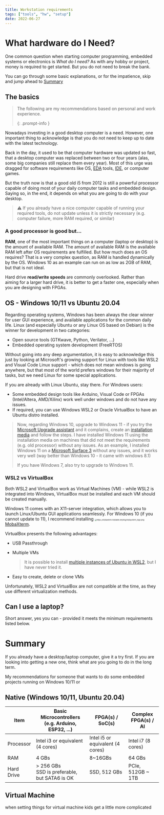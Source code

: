 ```yaml
---
title: Workstation requirements
tags: ["tools", "hw", "setup"]
date: 2022-06-27
---
```



# What hardware do I Need?

One common question when starting computer programming, embedded systems or electronics is *What do I need?* As with any hobby or project, money is required to get started. But you do not need to break the bank.

You can go through some basic explanations, or for the impatience, skip and jump ahead to [Summary](#Summary)

## The basics

> The following are my recommendations based on personal and work experience.
>
> {: .prompt-info }

Nowadays investing in a good desktop computer is a need. However, one important thing to acknowledge is that you do not need to keep up to date with the latest technology.

Back in the day, it used to be that computer hardware was updated so fast, that a desktop computer was replaced between two or four years (alas, some big companies still replace them every year). Most of this urge was dragged for software requirements like OS, [EDA](https://en.wikipedia.org/wiki/Electronic_design_automation) tools, [IDE](https://en.wikipedia.org/wiki/Integrated_development_environment), or computer games.

But the truth now is that a good old i5 from 2012 is still a powerful processor capable of doing most of your daily computer tasks and embedded design. Saying so, in the end, it depends on what you are going to do with your desktop.

> ⚠️ If you already have a nice computer capable of running your required tools, do not update unless it is strictly necessary (e.g. computer failure, more RAM required, or similar)

### A good processor is good but...

**RAM**, one of the most important things on a computer (laptop or desktop) is the amount of available RAM. The amount of available RAM is the available RAM left after OS requirements are fulfilled. But how much does an OS requires? That is a very complex question, as RAM is handled dynamically by the OS. Windows 10 as an example can run on as low as 2GB of RAM, but that is not ideal.

Hard drive **read/write speeds** are commonly overlooked. Rather than aiming for a larger hard drive, it is better to get a faster one, especially when you are designing with FPGAs.

## OS - Windows 10/11 vs Ubuntu 20.04

Regarding operating systems, Windows has been always the clear winner for user GUI experience, and available applications for the common daily life. Linux (and especially Ubuntu or any Linux OS based on Debian) is the winner for development in two categories:

- Open source tools (GTKwave, Python, Verilator, ...)
- Embedded operating system development (FreeRTOS)

Without going into any deep argumentation, it is easy to acknowledge this just by looking at Microsoft's growing support for Linux with tools like WSL2 and Visual Code Linux support - which does not mean windows is going anywhere, but that most of the world prefers windows for their majority of tasks, but we need Linux for some special applications.

If you are already with Linux Ubuntu, stay there. For Windows users:

- Some embedded design tools like Arduino, Visual Code or FPGAs (Intel/Altera, AMD/Xilinx) work well under windows and do not have any issues.
- If required, you can use Windows WSL2 or Oracle VirtualBox to have an Ubuntu distro installed.

> Now, regarding Windows 10, upgrade to Windows 11 - if you try the [Microsoft Upgrade assistant](https://www.microsoft.com/en-ca/windows/windows-11) and it complains, create an [installation media](https://www.microsoft.com/en-ca/software-download/windows11) and follow the steps. I have installed Windows 11 using the installation media on machines that did not meet the requirements (e.g. old processor) without any issues. As an example, I installed Windows 11 on a [Microsoft Surface 3](https://support.microsoft.com/en-us/topic/80e52440-0c3a-60e4-b77c-88a5f373ea4d) without any issues, and it works very well (way better than Windows 10 - it came with windows 8.1)
>
> If you have Windows 7, also try to upgrade to Windows 11.

### WSL2 vs VirtualBox

Both WSL2 and VirtualBox work as Virtual Machines (VM) - while WSL2 is integrated into Windows, VirtualBox must be installed and each VM should be created manually.

Windows 11 comes with an X11-server integration, which allows you to launch Linux/Ubuntu GUI applications seamlessly. For Windows 10 (if you cannot update to 11), I recommend installing [<img src="https://mobaxterm.mobatek.net/img/moba/xterm_logo.png" alt="https://mobaxterm.mobatek.net/img/moba/xterm_logo.png" style="zoom:40%;" />MobaXterm](https://mobaxterm.mobatek.net/).

VirtualBox presents the following advantages:

- USB Passthrough

- Multiple VMs

  > It is possible to install [multiple instances of Ubuntu in WSL2](https://cloudbytes.dev/snippets/how-to-install-multiple-instances-of-ubuntu-in-wsl2), but I have never tried it.

- Easy to create, delete or clone VMs

Unfortunately, WSL2 and VirtualBox are not compatible at the time, as they use different virtualization methods.

## Can I use a laptop?

Short answer, yes you can - provided it meets the minimum requirements listed below.

# Summary

If you already have a desktop/laptop computer, give it a try first. If you are looking into getting a new one, think what are you going to do in the long term.

My recommendations for someone that wants to do some embedded projects running on Windows 10/11 or

## Native (Windows 10/11, Ubuntu 20.04)

| Item       | Basic Microcontrollers<br />(e.g. Arduino, ESP32, ...) | FPGA(s) / SoC(s)                 | Complex FPGA(s) / AI |
| ---------- | ------------------------------------------------------ | -------------------------------- | -------------------- |
| Processor  | Intel i3 or equivalent (4 cores)                       | Intel i5 or equivalent (4 cores) | Intel i7 (8 cores)   |
| RAM        | 4 GBs                                                  | 8~16GBs                          | 64 GBs               |
| Hard Drive | > 256 GBs<br />SSD is preferable, but SATA6 is OK      | SSD, 512 GBs                     | PCIe, 512GB ~ 1TB    |

## Virtual Machine

when setting things for virtual machine kids get a little more complicated
